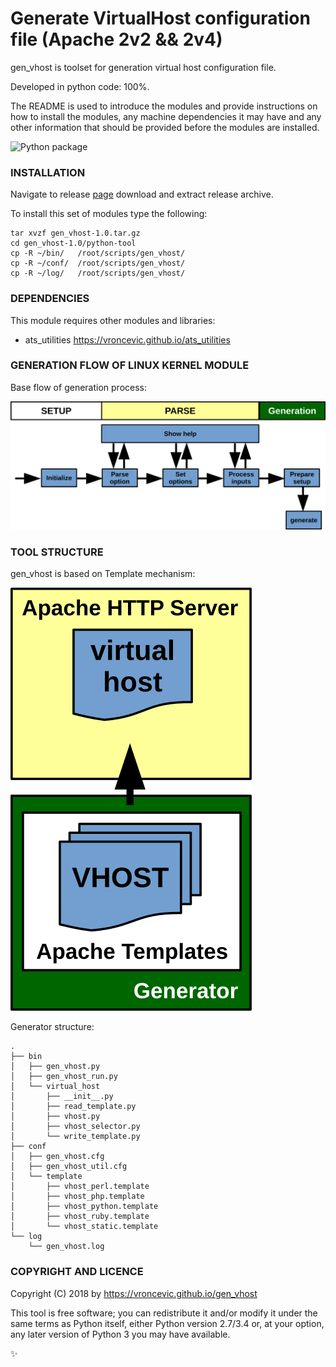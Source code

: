 # Generate VirtualHost configuration file (Apache 2v2 && 2v4)

gen_vhost is toolset for generation virtual host configuration file.

Developed in python code: 100%.

The README is used to introduce the modules and provide instructions on
how to install the modules, any machine dependencies it may have and any
other information that should be provided before the modules are installed.

![Python package](https://github.com/vroncevic/gen_vhost/workflows/Python%20package/badge.svg?branch=master)

### INSTALLATION
Navigate to release [page](https://github.com/vroncevic/gen_vhost/releases/tag/v1.0) download and extract release archive.

To install this set of modules type the following:

```
tar xvzf gen_vhost-1.0.tar.gz
cd gen_vhost-1.0/python-tool
cp -R ~/bin/   /root/scripts/gen_vhost/
cp -R ~/conf/  /root/scripts/gen_vhost/
cp -R ~/log/   /root/scripts/gen_vhost/
```

### DEPENDENCIES

This module requires other modules and libraries:

* ats_utilities https://vroncevic.github.io/ats_utilities

### GENERATION FLOW OF LINUX KERNEL MODULE

Base flow of generation process:

![alt tag](https://raw.githubusercontent.com/vroncevic/gen_vhost/dev/python-tool-docs/gen_vhost_flow.png)

### TOOL STRUCTURE

gen_vhost is based on Template mechanism:

![alt tag](https://raw.githubusercontent.com/vroncevic/gen_vhost/dev/python-tool-docs/gen_vhost.png)

Generator structure:

```
.
├── bin
│   ├── gen_vhost.py
│   ├── gen_vhost_run.py
│   └── virtual_host
│       ├── __init__.py
│       ├── read_template.py
│       ├── vhost.py
│       ├── vhost_selector.py
│       └── write_template.py
├── conf
│   ├── gen_vhost.cfg
│   ├── gen_vhost_util.cfg
│   └── template
│       ├── vhost_perl.template
│       ├── vhost_php.template
│       ├── vhost_python.template
│       ├── vhost_ruby.template
│       └── vhost_static.template
└── log
    └── gen_vhost.log
```

### COPYRIGHT AND LICENCE

Copyright (C) 2018 by https://vroncevic.github.io/gen_vhost

This tool is free software; you can redistribute it and/or modify
it under the same terms as Python itself, either Python version 2.7/3.4 or,
at your option, any later version of Python 3 you may have available.

:sparkles:

